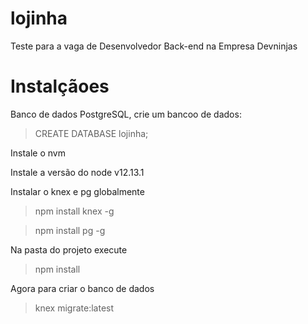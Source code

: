 # lojinha
Teste para a vaga de Desenvolvedor Back-end na Empresa Devninjas

# Instalçãoes

Banco de dados PostgreSQL, crie um bancoo de dados:

>CREATE DATABASE lojinha;


Instale o nvm

Instale a versão do node v12.13.1

Instalar o knex e pg globalmente

>npm install knex -g

>npm install pg -g

Na pasta do projeto execute

>npm install

Agora para criar o banco de dados

>knex migrate:latest


